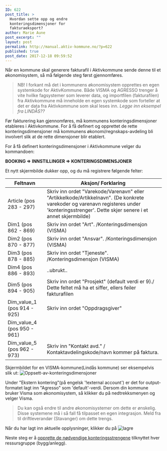 ```yaml
---
ID: 622
post_title: >
  Hvordan sette opp og endre
  konteringsdimensjoner for
  fakturaeksport?
author: Marie Aune
post_excerpt: ""
layout: post
permalink: http://manual.aktiv-kommune.no/?p=622
published: true
post_date: 2017-12-18 09:59:52
---
```

Når en kommune skal generere fakturafil i Aktivkommune sende denne til et økonomisystem, så må følgende steg først gjennomføres. 

>NB! I forkant må det i kommunens økonomisystem opprettes en egen systemkode for AktivKommune. Både VISMA og AGRESSO trenger å vite hvilke fagsystemer som leverer data, og importfilen (fakturafilen) fra Aktivkommune må inneholde en egen systemkode som forteller at det er data fra Aktivkommune som skal leses inn. <em>Legge inn eksempel fra LINDÅS??</em>

Før fakturering kan gjennomføres, må kommunens konteringsdimensjoner etableres i Aktivkommune. For å få definert og opprettet de rette konteringsdimensjoner må kommunens økonomi/regnskaps-avdeling bli involvert slik at de rette dimensjoner blir etablert.

For å få definert konteringsdimensjoner i Aktivkommune velger du kommandoen:

<strong>BOOKING => INNSTILLINGER => KONTERINGSDIMENSJONER</strong>

Et nytt skjermbilde dukker opp, og du må registrere følgende felter:

Feltnavn                           |   Aksjon/ Forklaring
-----------------------------------|---------------------------------------------------
Article (pos 283 - 297)|Skriv inn ordet "Varekode/Varenavn" eller "Artikkelkode/Artikkelnavn". (De konkrete varekoder og varenavn registeres under 'konteringsstrenger'. Dette skjer senere i et annet skjermbilde)
Dim1 (pos 862 - 869)|Skriv inn ordet "Art". /Konteringsdimensjon (VISMA)
Dim2 (pos 870 - 877)|Skriv inn ordet "Ansvar". /Konteringsdimensjon (VISMA)
Dim3 (pos 878 - 885)|Skriv inn ordet "Tjeneste". /Konteringsdimensjon (VISMA)
Dim4 (pos 886 - 893)|..ubrukt..
Dim5 (pos 894 - 905)|Skriv inn ordet "Prosjekt" (default verdi er 9)./ Dette feltet må ha et siffer, ellers feiler fakturafilen
Dim_value_1 (pos 914 - 925)|Skriv inn ordet "Oppdragsgiver"
Dim_value_4 (pos 950 - 961)|
Dim_value_5 (pos 962 - 973)|Skriv inn "Kontakt avd." / Kontaktavdelingskode/navn kommer på faktura.


Skjermbildet for en VISMA-kommune(Lindås kommune) ser eksempelvis slik ut: 
![Oppsett-av-konteringsdimensjoner](http://manual.aktiv-kommune.no/wp-content/uploads/2018/06/Oppsett-av-konteringsdimensjoner.png)


Under "Ekstern kontering"(på engelsk '!external account') er det for output-formatet lagt inn "Agresso" som 'default'-verdi. Dersom din kommune bruker Visma som økonomisystem, så klikker du på nedtrekksmenyen og velger Visma.

>Du kan også endre til andre økonomisystemer om dette er ønskelig. Disse systemene må i så fall få tilpasset en egen integrasjon. Meld fra til driftleverandør (Stavanger) om dette trengs. 

Når du har lagt inn aktuelle opplysninger, klikker du på 
![lagre](http://manual.aktiv-kommune.no/wp-content/uploads/2017/12/lagre.png)

Neste steg er å <a href="http://manual.aktiv-kommune.no/?p=622">opprette de nødvendige konteringsstrengene</a> tilknyttet hver ressursgruppe (bygg/anlegg).